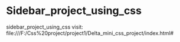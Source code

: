 # Sidebar_project_using_css
sidebar_project_using_css
visit: file:///F:/Css%20project/project1/Delta_mini_css_project/index.html#
